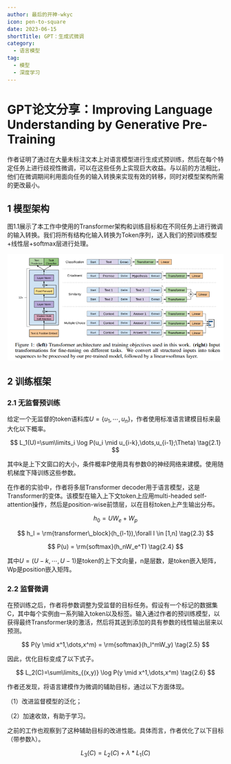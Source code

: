 ```yaml
---
author: 最后的开神-wkyc
icon: pen-to-square
date: 2023-06-15
shortTitle: GPT：生成式微调
category:
  - 语言模型
tag:
  - 模型
  - 深度学习
---
```


# GPT论文分享：Improving Language Understanding by Generative Pre-Training

作者证明了通过在大量未标注文本上对语言模型进行生成式预训练，然后在每个特定任务上进行歧视性微调，可以在这些任务上实现巨大收益。与以前的方法相比，他们在微调期间利用面向任务的输入转换来实现有效的转移，同时对模型架构所需的更改最小。

<!-- more -->

## 1 模型架构

图1.1展示了本工作中使用的Transformer架构和训练目标和在不同任务上进行微调的输入转换。我们将所有结构化输入转换为Token序列，送入我们的预训练模型+线性层+softmax层进行处理。

![图1.1 GPT架构图](/assets/images/llm/gpt_1.png)

## 2 训练框架
### 2.1 无监督预训练
给定一个无监督的token语料库$U=\{u_1, \cdots, u_n\}$，作者使用标准语言建模目标来最大化以下概率。

$$
L_1(U)=\sum\limits_i \log P(u_i \mid u_{i-k},\dots,u_{i-1};\Theta)
\tag{2.1}
$$


其中k是上下文窗口的大小，条件概率P使用具有参数Θ的神经网络来建模。使用随机梯度下降训练这些参数。

在作者的实验中，作者将多层Transformer decoder用于语言模型，这是Transformer的变体。该模型在输入上下文token上应用multi-headed self-attention操作，然后是position-wise前馈层，以在目标token上产生输出分布。

$$
h_0 = UW_e + W_p
\tag{2.2}
$$

$$
h_l = \rm{transformer\_block}(h_{l-1}),\forall l \in [1,n]
\tag{2.3}
$$

$$
P(u) = \rm{softmax}(h_nW_e^T)
\tag{2.4}
$$

其中$U=(U−k, \cdots, U−1)$是token的上下文向量，n是层数，是token嵌入矩阵，Wp是position嵌入矩阵。

### 2.2 监督微调
在预训练之后，作者将参数调整为受监督的目标任务。假设有一个标记的数据集C，其中每个实例由一系列输入token以及标签。输入通过作者的预训练模型，以获得最终Transformer块的激活，然后将其送到添加的具有参数的线性输出层来以预测。

$$
P(y \mid x^1,\dots,x^m) = \rm{softmax}(h_l^mW_y)
\tag{2.5}
$$

因此，优化目标变成了以下式子。

$$
L_2(C)=\sum\limits_{(x,y)} \log P(y \mid x^1,\dots,x^m)
\tag{2.6}
$$

作者还发现，将语言建模作为微调的辅助目标，通过以下方面体现。

（1）改进监督模型的泛化；

（2）加速收敛，有助于学习。

之前的工作也观察到了这种辅助目标的改进性能。具体而言，作者优化了以下目标（带参数λ）。

$$
L_3(C) = L_2(C) + \lambda * L_1(C)
\tag{2.7}
$$
